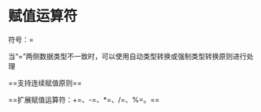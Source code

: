 # 赋值运算符
符号：=

当“=”两侧数据类型不一致时，可以使用自动类型转换或强制类型转换原则进行处理

==支持连续赋值原则==

==扩展赋值运算符：+=、-=、\*=、/=、%=。==



